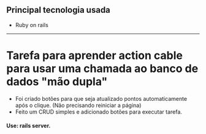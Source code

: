 ## Principal tecnologia usada
- Ruby on rails

---------------------------------------------------------------
# Tarefa para aprender action cable para usar uma chamada ao banco de dados "mão dupla"

- Foi criado botões para que seja atualizado pontos automaticamente após o clique. (Não precisando reiniciar a página)
- Feito um CRUD simples e adicionado botões para executar tarefa.

#### Use: rails server. 
